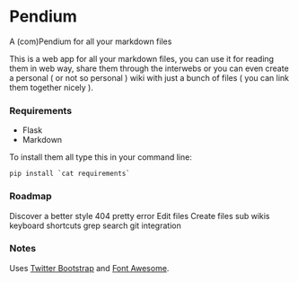# Pendium

A (com)Pendium for all your markdown files

This is a web app for all your markdown files, you can use it for reading them in web way, share them through the interwebs or you can even create a personal ( or not so personal ) wiki with just a bunch of files ( you can link them together nicely ).

### Requirements

* Flask
* Markdown

To install them all type this in your command line:

    pip install `cat requirements`

### Roadmap

Discover a better style
404 pretty error
Edit files
Create files
sub wikis
keyboard shortcuts
grep search
git integration

### Notes

Uses [Twitter Bootstrap](http://twitter.github.com/bootstrap/) and [Font Awesome](http://fortawesome.github.com/Font-Awesome/).

